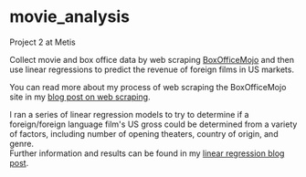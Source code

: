 # movie_analysis

Project 2 at Metis  

Collect movie and box office data by web scraping [BoxOfficeMojo](http://www.boxofficemojo.com/) and then use linear regressions to predict the revenue of foreign films in US markets.  

You can read more about my process of web scraping the BoxOfficeMojo site in my [blog post on web scraping](http://trishaandrews.com/Web-Scraping/).

I ran a series of linear regression models to try to determine if a foreign/foreign language film's US gross could be determined from a variety of factors, including number of opening theaters, country of origin, and genre.  
Further information and results can be found in my [linear regression blog post](http://trishaandrews.com/Linear-Regressions/).
